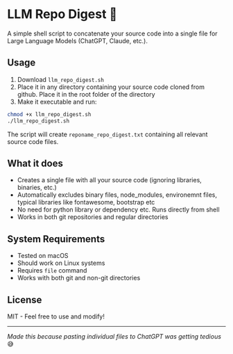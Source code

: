 # LLM Repo Digest 🤖

A simple shell script to concatenate your source code into a single file for Large Language Models (ChatGPT, Claude, etc.).

## Usage

1. Download `llm_repo_digest.sh` 
2. Place it in any directory containing your source code cloned from github. Place it in the root folder of the directory
3. Make it executable and run:
```bash
chmod +x llm_repo_digest.sh
./llm_repo_digest.sh
```

The script will create `reponame_repo_digest.txt` containing all relevant source code files.

## What it does

- Creates a single file with all your source code (ignoring libraries, binaries, etc.)
- Automatically excludes binary files, node_modules, environemnt files, typical libraries like fontawesome, bootstrap etc
- No need for python library or dependency etc. Runs directly from shell
- Works in both git repositories and regular directories


## System Requirements

- Tested on macOS
- Should work on Linux systems
- Requires `file` command
- Works with both git and non-git directories

## License

MIT - Feel free to use and modify!

---
*Made this because pasting individual files to ChatGPT was getting tedious* 😅
